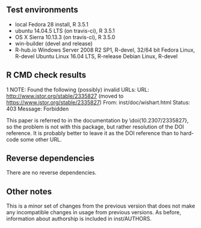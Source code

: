 ## Test environments
* local Fedora 28 install, R 3.5.1
* ubuntu 14.04.5 LTS (on travis-ci), R 3.5.1
* OS X Sierra 10.13.3 (on travis-ci), R 3.5.0
* win-builder (devel and release)
* R-hub.io Windows Server 2008 R2 SP1, R-devel, 32/64 bit
           Fedora Linux, R-devel
           Ubuntu Linux 16.04 LTS, R-release
           Debian Linux, R-devel

## R CMD check results

1 NOTE: Found the following (possibly) invalid URLs:
URL: http://www.jstor.org/stable/2335827 (moved to https://www.jstor.org/stable/2335827)
    From: inst/doc/wishart.html
    Status: 403
    Message: Forbidden
    
This paper is referred to in the documentation by \doi{10.2307/2335827}, so the problem is not 
with this package, but rather resolution of the DOI reference. It is probably better to leave
it as the DOI reference than to hard-code some other URL.

## Reverse dependencies

There are no reverse dependencies.

## Other notes

This is a minor set of changes from the previous version that does not 
make any incompatible changes in usage from previous versions. As before,
information about authorship is included in inst/AUTHORS.

